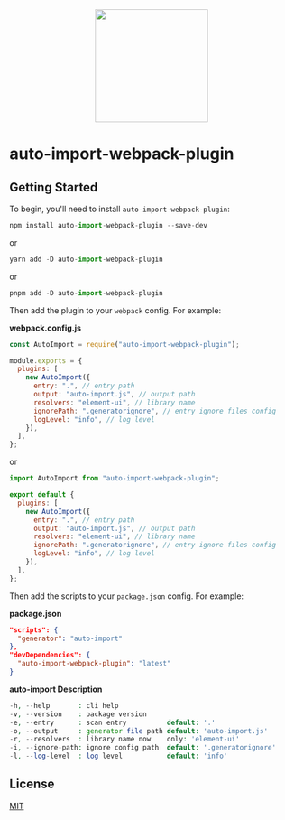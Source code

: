 <div align="center">
  <a href="https://github.com/webpack/webpack">
    <img width="200" height="200"
      src="https://webpack.js.org/assets/icon-square-big.svg">
  </a>
</div>

# auto-import-webpack-plugin

## Getting Started

To begin, you'll need to install `auto-import-webpack-plugin`:

```js
npm install auto-import-webpack-plugin --save-dev
```

or

```js
yarn add -D auto-import-webpack-plugin
```

or

```js
pnpm add -D auto-import-webpack-plugin
```

Then add the plugin to your `webpack` config. For example:

**webpack.config.js**

```js
const AutoImport = require("auto-import-webpack-plugin");

module.exports = {
  plugins: [
    new AutoImport({
      entry: ".", // entry path
      output: "auto-import.js", // output path
      resolvers: "element-ui", // library name
      ignorePath: ".generatorignore", // entry ignore files config
      logLevel: "info", // log level
    }),
  ],
};
```

or

```js
import AutoImport from "auto-import-webpack-plugin";

export default {
  plugins: [
    new AutoImport({
      entry: ".", // entry path
      output: "auto-import.js", // output path
      resolvers: "element-ui", // library name
      ignorePath: ".generatorignore", // entry ignore files config
      logLevel: "info", // log level
    }),
  ],
};
```

Then add the scripts to your `package.json` config. For example:

**package.json**

```json
"scripts": {
  "generator": "auto-import"
},
"devDependencies": {
  "auto-import-webpack-plugin": "latest"
}
```

**auto-import Description**

```php
-h, --help       : cli help
-v, --version    : package version
-e, --entry      : scan entry          default: '.'
-o, --output     : generator file path default: 'auto-import.js'
-r, --resolvers  : library name now    only: 'element-ui'
-i, --ignore-path: ignore config path  default: '.generatorignore'
-l, --log-level  : log level           default: 'info'
```

## License

[MIT](./LICENSE)

